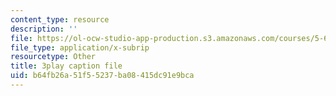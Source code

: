 ```yaml
---
content_type: resource
description: ''
file: https://ol-ocw-studio-app-production.s3.amazonaws.com/courses/5-61-physical-chemistry-fall-2017/b64fb26a51f55237ba08415dc91e9bca_MAbnZhFX3nk.vtt
file_type: application/x-subrip
resourcetype: Other
title: 3play caption file
uid: b64fb26a-51f5-5237-ba08-415dc91e9bca
---
```


